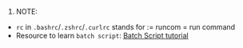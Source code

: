 1. NOTE:

- `rc` in `.bashrc`/`.zshrc`/`.curlrc` stands for := runcom = run command
- Resource to learn `batch script`: [Batch Script tutorial](http://steve-jansen.github.io/guides/windows-batch-scripting/)